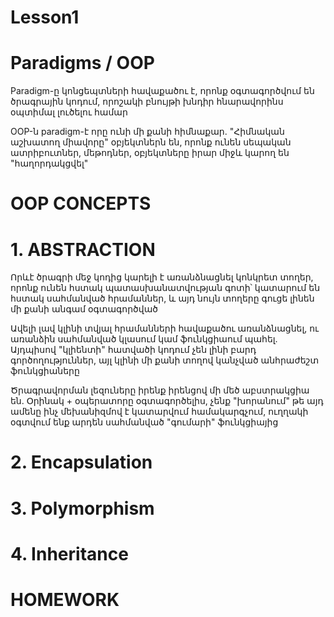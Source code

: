 # Lesson1
# Paradigms / OOP

Paradigm-ը կոնցեպտների հավաքածու է, որոնք օգտագործվում են ծրագրային կոդում, որոշակի բնույթի խնդիր հնարավորինս օպտիմալ լուծելու համար

OOP-ն paradigm-է որը ունի մի քանի հիմնաքար․ "Հիմնական աշխատող միավորը" օբյեկտներն են, որոնք ունեն սեպական ատրիբուտներ, մեթոդներ, օբյեկտները իրար միջև
կարող են "հաղորդակցվել"

# OOP CONCEPTS

# 1. ABSTRACTION

Որևէ ծրագրի մեջ կոդից կարելի է առանձնացնել կոնկրետ տողեր, որոնք ունեն հստակ պատասխանատվության գոտի՝ կատարում են հստակ սահմանված հրամաններ, և այդ նույն տողերը 
գուցե լինեն մի քանի անգամ օգտագործված

Ավելի լավ կլինի տվյալ հրամանների հավաքածու առանձնացնել, ու առանձին սահմանված կլասում կամ ֆունկցիաում պահել․
Այդպիսով "կլիենտի" հատվածի կոդում չեն լինի բարդ գործողություններ, այլ կլինի մի քանի տողով կանչված անհրաժեշտ ֆունկցիաները

Ծրագրավորման լեզուները իրենք իրենցով մի մեծ աբստրակցիա են․ Օրինակ + օպերատորը օգտագործելիս, չենք "խորանում" թե այդ ամենը
ինչ մեխանիզմով է կատարվում համակարգչում, ուղղակի օգտվում ենք արդեն սահմանված "գումարի" ֆունկցիայից

# 2. Encapsulation

# 3. Polymorphism

# 4. Inheritance

# HOMEWORK

